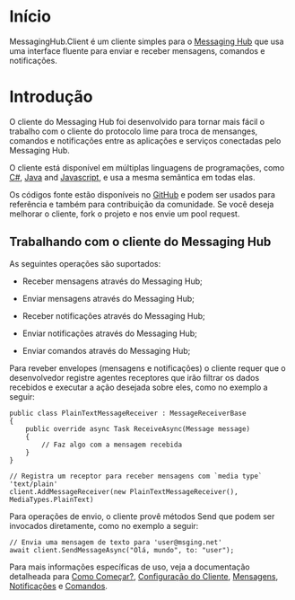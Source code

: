 # Início

MessagingHub.Client é um cliente simples para o [Messaging Hub](https://messaginghub.io/) que usa uma interface fluente para enviar e receber mensagens, comandos e notificações.

# Introdução

O cliente do Messaging Hub foi desenvolvido para tornar mais fácil o trabalho com o cliente do protocolo lime para troca de mensanges, comandos e notificações entre as aplicações e serviços conectadas pelo Messaging Hub.

O cliente está disponível em múltiplas linguagens de programações, como [C#](https://github.com/takenet/messaginghub-client-csharp), [Java](https://github.com/takenet/messaginghub-client-java) and [Javascript](https://github.com/takenet/messaginghub-client-js), e usa a mesma semântica em todas elas.

Os códigos fonte estão disponíveis no [GitHub](https://github.com/takenet) e podem ser usados para referência e também para contribuição da comunidade. Se você deseja melhorar o cliente, fork o projeto e nos envie um pool request.

## Trabalhando com o cliente do Messaging Hub

As seguintes operações são suportados:

- Receber mensagens através do Messaging Hub;

- Enviar  mensagens através do Messaging Hub;

- Receber notificações através do Messaging Hub;

- Enviar notificações através do Messaging Hub;

- Enviar comandos através do Messaging Hub;

Para reveber envelopes (mensagens e notificações) o cliente requer que o desenvolvedor registre agentes receptores que irão filtrar os dados recebidos e executar a ação desejada sobre eles, como no exemplo a seguir:

``` 
public class PlainTextMessageReceiver : MessageReceiverBase
{
    public override async Task ReceiveAsync(Message message)
    {
        // Faz algo com a mensagem recebida
    }
}

// Registra um receptor para receber mensagens com `media type` 'text/plain'
client.AddMessageReceiver(new PlainTextMessageReceiver(), MediaTypes.PlainText)
```

Para operações de envio, o cliente provê métodos Send que podem ser invocados diretamente, como no exemplo a seguir:

```
// Envia uma mensagem de texto para 'user@msging.net' 
await client.SendMessageAsync("Olá, mundo", to: "user");
```

Para mais informações específicas de uso, veja a documentação detalheada para [Como Começar?](http://messaginghub.io/docs/sdks/getting-started), [Configuração do Cliente](http://messaginghub.io/docs/sdks/client-configuration), [Mensagens](http://messaginghub.io/docs/sdks/messages), [Notificações](http://messaginghub.io/docs/sdks/notifications) e [Comandos](http://messaginghub.io/docs/sdks/commands).